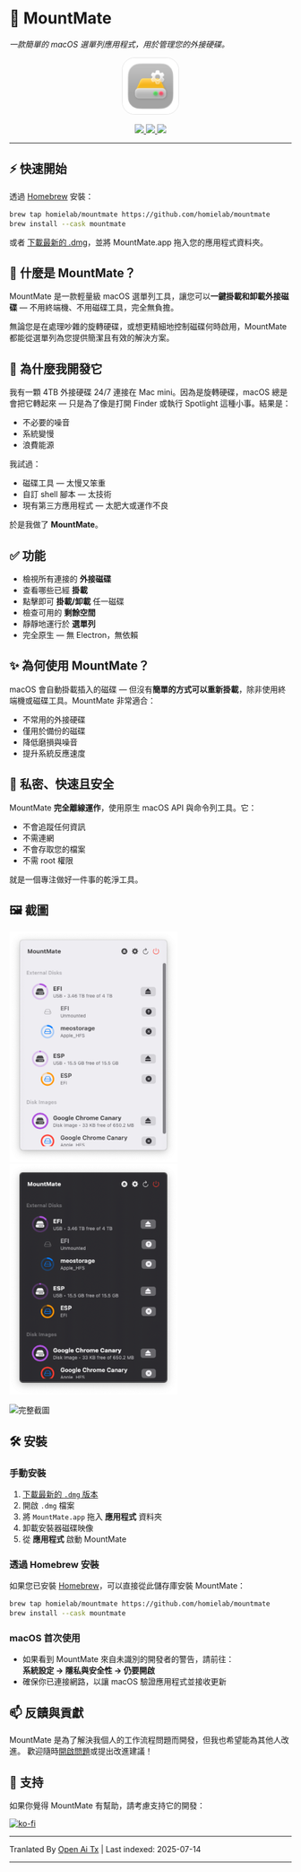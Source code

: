# 🚀 MountMate

_一款簡單的 macOS 選單列應用程式，用於管理您的外接硬碟。_

<p align="center">
  <img src="https://raw.githubusercontent.com/homielab/mountmate/main/docs/assets/icon.png" alt="MountMate Icon" width="100" height="100" style="border-radius: 22%; border: 0.5px solid rgba(0,0,0,0.1);" />
</p>

<p align="center">
  <a href="https://github.com/homielab/mountmate/releases">
    <img src="https://img.shields.io/github/v/release/homielab/mountmate?label=release&style=flat-square" />
  </a>
  <a href="https://github.com/homielab/mountmate">
    <img src="https://img.shields.io/github/downloads/homielab/mountmate/total?style=flat-square" />
  </a>
  <a href="https://brew.sh">
    <img src="https://img.shields.io/badge/homebrew-supported-blue?style=flat-square" />
  </a>
</p>

---

## ⚡️ 快速開始

透過 [Homebrew](https://brew.sh) 安裝：

```bash
brew tap homielab/mountmate https://github.com/homielab/mountmate
brew install --cask mountmate
```
或者 [下載最新的 .dmg](https://github.com/homielab/mountmate/releases)，並將 MountMate.app 拖入您的應用程式資料夾。

## 🧩 什麼是 MountMate？

MountMate 是一款輕量級 macOS 選單列工具，讓您可以**一鍵掛載和卸載外接磁碟** — 不用終端機、不用磁碟工具，完全無負擔。

無論您是在處理吵雜的旋轉硬碟，或想更精細地控制磁碟何時啟用，MountMate 都能從選單列為您提供簡潔且有效的解決方案。

## 🧠 為什麼我開發它

我有一顆 4TB 外接硬碟 24/7 連接在 Mac mini。因為是旋轉硬碟，macOS 總是會把它轉起來 — 只是為了像是打開 Finder 或執行 Spotlight 這種小事。結果是：

- 不必要的噪音
- 系統變慢
- 浪費能源

我試過：

- 磁碟工具 — 太慢又笨重
- 自訂 shell 腳本 — 太技術
- 現有第三方應用程式 — 太肥大或運作不良

於是我做了 **MountMate**。

## ✅ 功能

- 檢視所有連接的 **外接磁碟**
- 查看哪些已經 **掛載**
- 點擊即可 **掛載/卸載** 任一磁碟
- 檢查可用的 **剩餘空間**
- 靜靜地運行於 **選單列**
- 完全原生 — 無 Electron，無依賴

## ✨ 為何使用 MountMate？

macOS 會自動掛載插入的磁碟 — 但沒有**簡單的方式可以重新掛載**，除非使用終端機或磁碟工具。MountMate 非常適合：

- 不常用的外接硬碟
- 僅用於備份的磁碟
- 降低磨損與噪音
- 提升系統反應速度

## 🔐 私密、快速且安全

MountMate **完全離線運作**，使用原生 macOS API 與命令列工具。它：

- 不會追蹤任何資訊
- 不需連網
- 不會存取您的檔案
- 不需 root 權限

就是一個專注做好一件事的乾淨工具。

## 🖼️ 截圖

<img src="https://raw.githubusercontent.com/homielab/mountmate/main/docs/screenshots/light.png" width="300" /><img src="https://raw.githubusercontent.com/homielab/mountmate/main/docs/screenshots/dark.png" width="300" />

![完整截圖](https://raw.githubusercontent.com/homielab/mountmate/main/docs/screenshots/light-full.png)

## 🛠️ 安裝

### 手動安裝

1. [下載最新的 `.dmg` 版本](https://github.com/homielab/mountmate/releases)
2. 開啟 `.dmg` 檔案
3. 將 `MountMate.app` 拖入 **應用程式** 資料夾
4. 卸載安裝器磁碟映像
5. 從 **應用程式** 啟動 MountMate

### 透過 Homebrew 安裝

如果您已安裝 [Homebrew](https://brew.sh)，可以直接從此儲存庫安裝 MountMate：


```bash
brew tap homielab/mountmate https://github.com/homielab/mountmate
brew install --cask mountmate
```
### macOS 首次使用

- 如果看到 MountMate 來自未識別的開發者的警告，請前往：  
  **系統設定 → 隱私與安全性 → 仍要開啟**
- 確保你已連接網路，以讓 macOS 驗證應用程式並接收更新

## 📫 反饋與貢獻

MountMate 是為了解決我個人的工作流程問題而開發，但我也希望能為其他人改進。
歡迎隨時[開啟問題](https://github.com/homielab/mountmate/issues)或提出改進建議！

## 🤝 支持

如果你覺得 MountMate 有幫助，請考慮支持它的開發：

[![ko-fi](https://ko-fi.com/img/githubbutton_sm.svg)](https://ko-fi.com/homielab)




---


Tranlated By [Open Ai Tx](https://github.com/OpenAiTx/OpenAiTx) | Last indexed: 2025-07-14


---